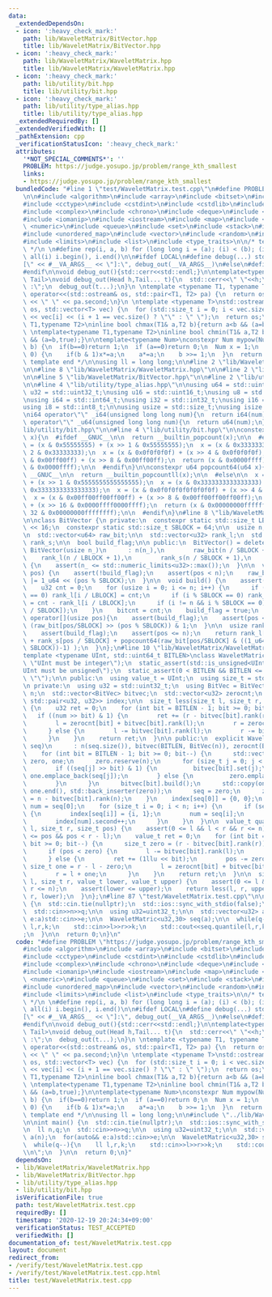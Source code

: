 ```yaml
---
data:
  _extendedDependsOn:
  - icon: ':heavy_check_mark:'
    path: lib/WaveletMatrix/BitVector.hpp
    title: lib/WaveletMatrix/BitVector.hpp
  - icon: ':heavy_check_mark:'
    path: lib/WaveletMatrix/WaveletMatrix.hpp
    title: lib/WaveletMatrix/WaveletMatrix.hpp
  - icon: ':heavy_check_mark:'
    path: lib/utility/bit.hpp
    title: lib/utility/bit.hpp
  - icon: ':heavy_check_mark:'
    path: lib/utility/type_alias.hpp
    title: lib/utility/type_alias.hpp
  _extendedRequiredBy: []
  _extendedVerifiedWith: []
  _pathExtension: cpp
  _verificationStatusIcon: ':heavy_check_mark:'
  attributes:
    '*NOT_SPECIAL_COMMENTS*': ''
    PROBLEM: https://judge.yosupo.jp/problem/range_kth_smallest
    links:
    - https://judge.yosupo.jp/problem/range_kth_smallest
  bundledCode: "#line 1 \"test/WaveletMatrix.test.cpp\"\n#define PROBLEM \"https://judge.yosupo.jp/problem/range_kth_smallest\"\
    \n\n#include <algorithm>\n#include <array>\n#include <bitset>\n#include <cassert>\n\
    #include <cctype>\n#include <cstdint>\n#include <cstdlib>\n#include <cmath>\n\
    #include <complex>\n#include <chrono>\n#include <deque>\n#include <functional>\n\
    #include <iomanip>\n#include <iostream>\n#include <map>\n#include <memory>\n#include\
    \ <numeric>\n#include <queue>\n#include <set>\n#include <stack>\n#include <string>\n\
    #include <unordered_map>\n#include <vector>\n#include <random>\n#include <utility>\n\
    #include <limits>\n#include <list>\n#include <type_traits>\n\n/* template start\
    \ */\n \n#define rep(i, a, b) for (long long i = (a); (i) < (b); (i)++)\n#define\
    \ all(i) i.begin(), i.end()\n\n#ifdef LOCAL\n#define debug(...) std::cerr << \"\
    [\" << #__VA_ARGS__ << \"]:\", debug_out(__VA_ARGS__)\n#else\n#define debug(...)\n\
    #endif\n\nvoid debug_out(){std::cerr<<std::endl;}\n\ntemplate<typename Head,typename...\
    \ Tail>\nvoid debug_out(Head h,Tail... t){\n  std::cerr<<\" \"<<h;\n  if(sizeof...(t)>0)std::cout<<\"\
    \ :\";\n  debug_out(t...);\n}\n \ntemplate <typename T1, typename T2>\nstd::ostream&\
    \ operator<<(std::ostream& os, std::pair<T1, T2> pa) {\n  return os << pa.first\
    \ << \" \" << pa.second;\n}\n \ntemplate <typename T>\nstd::ostream& operator<<(std::ostream&\
    \ os, std::vector<T> vec) {\n  for (std::size_t i = 0; i < vec.size(); i++)os\
    \ << vec[i] << (i + 1 == vec.size() ? \"\" : \" \");\n  return os;\n}\n \ntemplate<typename\
    \ T1,typename T2>\ninline bool chmax(T1& a,T2 b){return a<b && (a=b,true);}\n\
    \ \ntemplate<typename T1,typename T2>\ninline bool chmin(T1& a,T2 b){return a>b\
    \ && (a=b,true);}\n\ntemplate<typename Num>\nconstexpr Num mypow(Num a, long long\
    \ b) {\n  if(b==0)return 1;\n  if (a==0)return 0;\n  Num x = 1;\n  while (b >\
    \ 0) {\n    if(b & 1)x*=a;\n    a*=a;\n    b >>= 1;\n  }\n  return x;\n}\n\n/*\
    \ template end */\n\nusing ll = long long;\n\n#line 2 \"lib/WaveletMatrix/WaveletMatrix.hpp\"\
    \n\n#line 8 \"lib/WaveletMatrix/WaveletMatrix.hpp\"\n\n#line 2 \"lib/WaveletMatrix/BitVector.hpp\"\
    \n\n#line 5 \"lib/WaveletMatrix/BitVector.hpp\"\n\n#line 2 \"lib/utility/type_alias.hpp\"\
    \n\n#line 4 \"lib/utility/type_alias.hpp\"\n\nusing u64 = std::uint64_t;\nusing\
    \ u32 = std::uint32_t;\nusing u16 = std::uint16_t;\nusing u8 = std::uint8_t;\n\
    \nusing i64 = std::int64_t;\nusing i32 = std::int32_t;\nusing i16 = std::int16_t;\n\
    using i8 = std::int8_t;\n\nusing usize = std::size_t;\nusing isize = std::ptrdiff_t;\n\
    \ni64 operator\"\" _i64(unsigned long long num){\n  return i64(num);\n}\n \nu64\
    \ operator\"\" _u64(unsigned long long num){\n  return u64(num);\n}\n#line 2 \"\
    lib/utility/bit.hpp\"\n\n#line 4 \"lib/utility/bit.hpp\"\n\nconstexpr u32 popcount32(u32\
    \ x){\n  #ifdef __GNUC__\n\n  return __builtin_popcount(x);\n\n  #else\n\n  x\
    \ = (x & 0x55555555) + (x >> 1 & 0x55555555);\n  x = (x & 0x33333333) + (x >>\
    \ 2 & 0x33333333);\n  x = (x & 0x0f0f0f0f) + (x >> 4 & 0x0f0f0f0f);\n  x = (x\
    \ & 0x00ff00ff) + (x >> 8 & 0x00ff00ff);\n  return (x & 0x0000ffff) + (x >> 16\
    \ & 0x0000ffff);\n\n  #endif\n}\n\nconstexpr u64 popcount64(u64 x){\n  #ifdef\
    \ __GNUC__\n\n  return __builtin_popcountll(x);\n\n  #else\n\n  x = (x & 0x5555555555555555)\
    \ + (x >> 1 & 0x5555555555555555);\n  x = (x & 0x3333333333333333) + (x >> 2 &\
    \ 0x3333333333333333);\n  x = (x & 0x0f0f0f0f0f0f0f0f) + (x >> 4 & 0x0f0f0f0f0f0f0f0f);\n\
    \  x = (x & 0x00ff00ff00ff00ff) + (x >> 8 & 0x00ff00ff00ff00ff);\n  x = (x & 0x0000ffff0000ffff)\
    \ + (x >> 16 & 0x0000ffff0000ffff);\n  return (x & 0x00000000ffffffff) + (x >>\
    \ 32 & 0x00000000ffffffff);\n\n  #endif\n}\n#line 8 \"lib/WaveletMatrix/BitVector.hpp\"\
    \n\nclass BitVector {\n private:\n  constexpr static std::size_t LBLOCK = 1ul\
    \ << 16;\n  constexpr static std::size_t SBLOCK = 64;\n\n  usize n;\n  usize bitcnt;\n\
    \n  std::vector<u64> raw_bit;\n\n  std::vector<u32> rank_l;\n  std::vector<u16>\
    \ rank_s;\n\n  bool build_flag;\n\n public:\n  BitVector() = delete;\n  explicit\
    \ BitVector(usize n_)\n      : n(n_),\n        raw_bit(n / SBLOCK + 1),\n    \
    \    rank_l(n / LBLOCK + 1),\n        rank_s(n / SBLOCK + 1),\n        build_flag(false)\
    \ {\n    assert(n_ <= std::numeric_limits<u32>::max());\n  }\n\n  void set(usize\
    \ pos) {\n    assert(!build_flag);\n    assert(pos < n);\n    raw_bit[pos / SBLOCK]\
    \ |= 1_u64 << (pos % SBLOCK);\n  }\n\n  void build() {\n    assert(!build_flag);\n\
    \    u32 cnt = 0;\n    for (usize i = 0; i <= n; i++) {\n      if (i % LBLOCK\
    \ == 0) rank_l[i / LBLOCK] = cnt;\n      if (i % SBLOCK == 0) rank_s[i / SBLOCK]\
    \ = cnt - rank_l[i / LBLOCK];\n      if (i != n && i % SBLOCK == 0) cnt += popcount64(raw_bit[i\
    \ / SBLOCK]);\n    }\n    bitcnt = cnt;\n    build_flag = true;\n  }\n\n  bool\
    \ operator[](usize pos){\n    assert(build_flag);\n    assert(pos < n);\n    return\
    \ (raw_bit[pos/SBLOCK] >> (pos % SBLOCK)) & 1;\n  }\n\n  usize rank(usize pos){\n\
    \    assert(build_flag);\n    assert(pos <= n);\n    return rank_l[pos/LBLOCK]\
    \ + rank_s[pos / SBLOCK] + popcount64(raw_bit[pos/SBLOCK] & ((1_u64 << (pos %\
    \ SBLOCK))-1) );\n  }\n};\n#line 10 \"lib/WaveletMatrix/WaveletMatrix.hpp\"\n\n\
    template <typename UInt, std::uint64_t BITLEN>\nclass WaveletMatric {\n  static_assert(std::is_integral<UInt>::value,\
    \ \"UInt must be integer\");\n  static_assert(std::is_unsigned<UInt>::value, \"\
    UInt must be unsigned\");\n  static_assert(0 < BITLEN && BITLEN <= std::numeric_limits<UInt>::digits,\
    \ \"\");\n\n public:\n  using value_t = UInt;\n  using size_t = std::size_t;\n\
    \n private:\n  using u32 = std::uint32_t;\n  using BitVec = BitVector;\n\n  size_t\
    \ n;\n  std::vector<BitVec> bitvec;\n  std::vector<u32> zerocnt;\n  std::map<value_t,\
    \ std::pair<u32, u32>> index;\n\n  size_t less(size_t l, size_t r, value_t num)\
    \ {\n    u32 ret = 0;\n    for (int bit = BITLEN - 1; bit >= 0; bit--) {\n   \
    \   if ((num >> bit) & 1) {\n        ret += (r - bitvec[bit].rank(r)) - (l - bitvec[bit].rank(l));\n\
    \        l = zerocnt[bit] + bitvec[bit].rank(l);\n        r = zerocnt[bit] + bitvec[bit].rank(r);\n\
    \      } else {\n        l -= bitvec[bit].rank(l);\n        r -= bitvec[bit].rank(r);\n\
    \      }\n    }\n    return ret;\n  }\n\n public:\n  explicit WaveletMatric(std::vector<value_t>\
    \ seq)\n      : n(seq.size()), bitvec(BITLEN, BitVec(n)), zerocnt(BITLEN) {\n\
    \    for (int bit = BITLEN - 1; bit >= 0; bit--) {\n      std::vector<value_t>\
    \ zero, one;\n      zero.reserve(n);\n      for (size_t j = 0; j < n; j++) {\n\
    \        if ((seq[j] >> bit) & 1) {\n          bitvec[bit].set(j);\n         \
    \ one.emplace_back(seq[j]);\n        } else {\n          zero.emplace_back(seq[j]);\n\
    \        }\n      }\n      bitvec[bit].build();\n      std::copy(one.begin(),\
    \ one.end(), std::back_inserter(zero));\n      seq = zero;\n      zerocnt[bit]\
    \ = n - bitvec[bit].rank(n);\n    }\n    index[seq[0]] = {0, 0};\n    value_t\
    \ num = seq[0];\n    for (size_t i = 0; i < n; i++) {\n      if (seq[i] != num)\
    \ {\n        index[seq[i]] = {i, 1};\n        num = seq[i];\n      } else {\n\
    \        index[num].second++;\n      }\n    }\n  }\n\n  value_t quantile(size_t\
    \ l, size_t r, size_t pos) {\n    assert(0 <= l && l < r && r <= n);\n    assert(0\
    \ <= pos && pos < r - l);\n    value_t ret = 0;\n    for (int bit = BITLEN - 1;\
    \ bit >= 0; bit--) {\n      size_t zero = (r - bitvec[bit].rank(r)) - (l - bitvec[bit].rank(l));\n\
    \      if (pos < zero) {\n        l -= bitvec[bit].rank(l);\n        r = l + zero;\n\
    \      } else {\n        ret += (1llu << bit);\n        pos -= zero;\n       \
    \ size_t one = r - l - zero;\n        l = zerocnt[bit] + bitvec[bit].rank(l);\n\
    \        r = l + one;\n      }\n    }\n    return ret;\n  }\n\n  size_t rangefreq(size_t\
    \ l, size_t r, value_t lower, value_t upper) {\n    assert(0 <= l && l <= r &&\
    \ r <= n);\n    assert(lower <= upper);\n    return less(l, r, upper) - less(l,\
    \ r, lower);\n  }\n};\n#line 87 \"test/WaveletMatrix.test.cpp\"\n\nint main()\
    \ {\n  std::cin.tie(nullptr);\n  std::ios::sync_with_stdio(false);\n\n  ll n,q;\n\
    \  std::cin>>n>>q;\n\n  using u32=uint32_t;\n\n  std::vector<u32> a(n);\n  for(auto&&\
    \ e:a)std::cin>>e;\n\n  WaveletMatric<u32,30> seq(a);\n\n  while(q--){\n    ll\
    \ l,r,k;\n    std::cin>>l>>r>>k;\n    std::cout<<seq.quantile(l,r,k)<<\"\\n\"\
    ;\n  }\n\n  return 0;\n}\n"
  code: "#define PROBLEM \"https://judge.yosupo.jp/problem/range_kth_smallest\"\n\n\
    #include <algorithm>\n#include <array>\n#include <bitset>\n#include <cassert>\n\
    #include <cctype>\n#include <cstdint>\n#include <cstdlib>\n#include <cmath>\n\
    #include <complex>\n#include <chrono>\n#include <deque>\n#include <functional>\n\
    #include <iomanip>\n#include <iostream>\n#include <map>\n#include <memory>\n#include\
    \ <numeric>\n#include <queue>\n#include <set>\n#include <stack>\n#include <string>\n\
    #include <unordered_map>\n#include <vector>\n#include <random>\n#include <utility>\n\
    #include <limits>\n#include <list>\n#include <type_traits>\n\n/* template start\
    \ */\n \n#define rep(i, a, b) for (long long i = (a); (i) < (b); (i)++)\n#define\
    \ all(i) i.begin(), i.end()\n\n#ifdef LOCAL\n#define debug(...) std::cerr << \"\
    [\" << #__VA_ARGS__ << \"]:\", debug_out(__VA_ARGS__)\n#else\n#define debug(...)\n\
    #endif\n\nvoid debug_out(){std::cerr<<std::endl;}\n\ntemplate<typename Head,typename...\
    \ Tail>\nvoid debug_out(Head h,Tail... t){\n  std::cerr<<\" \"<<h;\n  if(sizeof...(t)>0)std::cout<<\"\
    \ :\";\n  debug_out(t...);\n}\n \ntemplate <typename T1, typename T2>\nstd::ostream&\
    \ operator<<(std::ostream& os, std::pair<T1, T2> pa) {\n  return os << pa.first\
    \ << \" \" << pa.second;\n}\n \ntemplate <typename T>\nstd::ostream& operator<<(std::ostream&\
    \ os, std::vector<T> vec) {\n  for (std::size_t i = 0; i < vec.size(); i++)os\
    \ << vec[i] << (i + 1 == vec.size() ? \"\" : \" \");\n  return os;\n}\n \ntemplate<typename\
    \ T1,typename T2>\ninline bool chmax(T1& a,T2 b){return a<b && (a=b,true);}\n\
    \ \ntemplate<typename T1,typename T2>\ninline bool chmin(T1& a,T2 b){return a>b\
    \ && (a=b,true);}\n\ntemplate<typename Num>\nconstexpr Num mypow(Num a, long long\
    \ b) {\n  if(b==0)return 1;\n  if (a==0)return 0;\n  Num x = 1;\n  while (b >\
    \ 0) {\n    if(b & 1)x*=a;\n    a*=a;\n    b >>= 1;\n  }\n  return x;\n}\n\n/*\
    \ template end */\n\nusing ll = long long;\n\n#include \"../lib/WaveletMatrix/WaveletMatrix.hpp\"\
    \n\nint main() {\n  std::cin.tie(nullptr);\n  std::ios::sync_with_stdio(false);\n\
    \n  ll n,q;\n  std::cin>>n>>q;\n\n  using u32=uint32_t;\n\n  std::vector<u32>\
    \ a(n);\n  for(auto&& e:a)std::cin>>e;\n\n  WaveletMatric<u32,30> seq(a);\n\n\
    \  while(q--){\n    ll l,r,k;\n    std::cin>>l>>r>>k;\n    std::cout<<seq.quantile(l,r,k)<<\"\
    \\n\";\n  }\n\n  return 0;\n}"
  dependsOn:
  - lib/WaveletMatrix/WaveletMatrix.hpp
  - lib/WaveletMatrix/BitVector.hpp
  - lib/utility/type_alias.hpp
  - lib/utility/bit.hpp
  isVerificationFile: true
  path: test/WaveletMatrix.test.cpp
  requiredBy: []
  timestamp: '2020-12-19 20:24:34+09:00'
  verificationStatus: TEST_ACCEPTED
  verifiedWith: []
documentation_of: test/WaveletMatrix.test.cpp
layout: document
redirect_from:
- /verify/test/WaveletMatrix.test.cpp
- /verify/test/WaveletMatrix.test.cpp.html
title: test/WaveletMatrix.test.cpp
---
```

